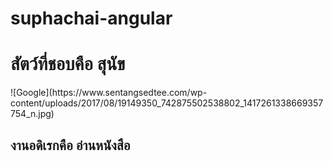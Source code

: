 # suphachai-angular

<h1>สัตว์ที่ชอบคือ สุนัข </h1>
![Google](https://www.sentangsedtee.com/wp-content/uploads/2017/08/19149350_742875502538802_1417261338669357754_n.jpg) 
<h2>งานอดิเรกคือ อ่านหนังสือ</h2>
